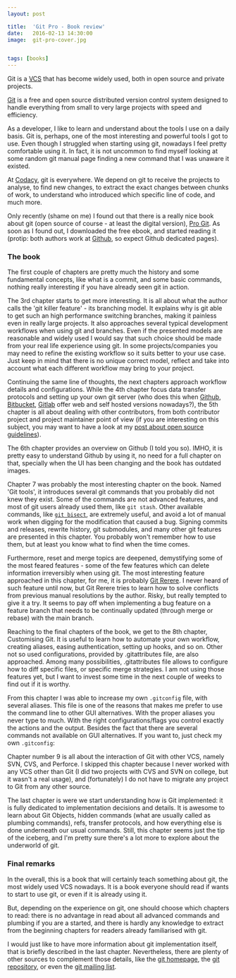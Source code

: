 ```yaml
---
layout: post

title:  'Git Pro - Book review'
date:   2016-02-13 14:30:00
image:  git-pro-cover.jpg


tags: [books]
---
```

<span class="dropcap">G</span>it is a [VCS](https://en.wikipedia.org/wiki/Version_control) that has become widely used, both in open source and private projects.

[Git](https://git-scm.com/) is a free and open source distributed version control system designed to handle everything from small to very large projects with speed and efficiency.

As a developer, I like to learn and understand about the tools I use on a daily basis. Git is, perhaps, one of the most interesting and powerful tools I got to use. Even though I struggled when starting using git, nowadays I feel pretty comfortable using it. In fact, it is not uncommon to find myself looking at some random git manual page finding a new command that I was unaware it existed.

At [Codacy](https://www.codacy.com), git is everywhere. We depend on git to receive the projects to analyse, to find new changes, to extract the exact changes between chunks of work, to understand who introduced which specific line of code, and much more.

Only recently (shame on me) I found out that there is a really nice book about git (open source of course - at least the digital version), [Pro Git](http://git-scm.com/book/en/v2). As soon as I found out, I downloaded the free ebook, and started reading it (protip: both authors work at [Github](https://github.com/), so expect Github dedicated pages).

### The book

The first couple of chapters are pretty much the history and some fundamental concepts, like what is a commit, and some basic commands, nothing really interesting if you have already seen git in action.

The 3rd chapter starts to get more interesting. It is all about what the author calls the 'git killer feature' - its branching model. It explains why is git able to get such an high performance switching branches, making it painless even in really large projects. It also approaches several typical development workflows when using git and branches. Even if the presented models are reasonable and widely used I would say that such choice should be made from your real life experience using git. In some projects/companies you may need to refine the existing workflow so it suits better to your use case. Just keep in mind that there is no unique correct model, reflect and take into account what each different workflow may bring to your project.

Continuing the same line of thoughts, the next chapters approach workflow details and configurations. While the 4th chapter focus data transfer protocols and setting up your own git server (who does this when [Github](https://github.com/), [Bitbucket](https://bitbucket.org/), [Gitlab](https://about.gitlab.com/) offer web and self hosted versions nowadays?), the 5th chapter is all about dealing with other contributors, from both contributor project and project maintainer point of view (if you are interesting on this subject, you may want to have a look at my [post about open source guidelines](http://pedrorijo.com/blog/open-source-guidelines/)).

The 6th chapter provides an overview on Github (I told you so). IMHO, it is pretty easy to understand Github by using it, no need for a full chapter on that, specially when the UI has been changing and the book has outdated images.

Chapter 7 was probably the most interesting chapter on the book. Named 'Git tools', it introduces several git commands that you probably did not knew they exist. Some of the commands are not advanced features, and most of git users already used them, like `git stash`. Other available commands, like [`git bisect`](https://git-scm.com/docs/git-bisect), are extremely useful, and avoid a lot of manual work when digging for the modification that caused a bug. Signing commits and releases, rewrite history, git submodules, and many other git features are presented in this chapter. You probably won't remember how to use them, but at least you know what to find when the time comes.

Furthermore, reset and merge topics are deepened, demystifying some of the most feared features - some of the few features which can delete information irreversibly when using git.
The most interesting feature approached in this chapter, for me, it is probably [Git Rerere](https://git-scm.com/docs/git-rerere). I never heard of such feature until now, but Git Rerere tries to learn how to solve conflicts from previous manual resolutions by the author. Risky, but really tempted to give it a try. It seems to pay off when implementing a bug feature on a feature branch that needs to be continually updated (through merge or rebase) with the main branch.

Reaching to the final chapters of the book, we get to the 8th chapter, Customising Git. It is useful to learn how to automate your own workflow, creating aliases, easing authentication, setting up hooks, and so on. Other not so used configurations, provided by .gitattributes file, are also approached. Among many possibilities, .gitattributes file allows to configure how to diff specific files, or specific merge strategies. I am not using those features yet, but I want to invest some time in the next couple of weeks to find out if it is worthy.

From this chapter I was able to increase my own `.gitconfig` file, with several aliases. This file is one of the reasons that makes me prefer to use the command line to other GUI alternatives. With the proper aliases you never type to much. With the right configurations/flags you control exactly the actions and the output. Besides the fact that there are several commands not available on GUI alternatives. If you want to, just check my own `.gitconfig`:

<script src="https://gist.github.com/pedrorijo91/65166e70b1fdd8ef3913.js"></script>


Chapter number 9 is all about the interaction of Git with other VCS, namely SVN, CVS, and Perforce. I skipped this chapter because I never worked with any VCS other than Git (I did two projects with CVS and SVN on college, but it wasn't a real usage), and (fortunately) I do not have to migrate any project to Git from any other source.

The last chapter is were we start understanding how is Git implemented: it is fully dedicated to implementation decisions and details. It is awesome to learn about Git Objects, hidden commands (what are usually called as plumbing commands), refs, transfer protocols, and how everything else is done underneath our usual commands. Still, this chapter seems just the tip of the iceberg, and I'm pretty sure there's a lot more to explore about the underworld of git.

### Final remarks

In the overall, this is a book that will certainly teach something about git, the most widely used VCS nowadays. It is a book everyone should read if wants to start to use git, or even if it is already using it.

But, depending on the experience on git, one should choose which chapters to read: there is no advantage in read about all advanced commands and plumbing if you are a started, and there is hardly any knowledge to extract from the beginning chapters for readers already familiarised with git.

I would just like to have more information about git implementation itself, that is briefly described in the last chapter. Nevertheless, there are plenty of other sources to complement those details, like the [git homepage](http://git-scm.com/), the [git repository](https://github.com/git/git), or even the [git mailing list](http://git.661346.n2.nabble.com/).
